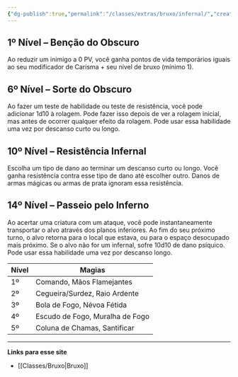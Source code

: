 ```yaml
---
{"dg-publish":true,"permalink":"/classes/extras/bruxo/infernal/","created":"2024-07-23T08:29:11.000-03:00"}
---
```



## 1º Nível – Benção do Obscuro
Ao reduzir um inimigo a 0 PV, você ganha pontos de vida temporários iguais ao seu modificador de Carisma + seu nível de bruxo (mínimo 1).

## 6º Nível – Sorte do Obscuro
Ao fazer um teste de habilidade ou teste de resistência, você pode adicionar 1d10 à rolagem. Pode fazer isso depois de ver a rolagem inicial, mas antes de ocorrer qualquer efeito da rolagem. Pode usar essa habilidade uma vez por descanso curto ou longo.

## 10º Nível – Resistência Infernal
Escolha um tipo de dano ao terminar um descanso curto ou longo. Você ganha resistência contra esse tipo de dano até escolher outro. Danos de armas mágicas ou armas de prata ignoram essa resistência.

## 14º Nível – Passeio pelo Inferno
Ao acertar uma criatura com um ataque, você pode instantaneamente transportar o alvo através dos planos inferiores. Ao fim do seu próximo turno, o alvo retorna para o local que estava, ou para o espaço desocupado mais próximo. Se o alvo não for um infernal, sofre 10d10 de dano psíquico. Pode usar essa habilidade uma vez por descanso longo.

| **Nível** | **Magias**                      |
| --------- | ------------------------------- |
| 1º        | Comando, Mãos Flamejantes       |
| 2º        | Cegueira/Surdez, Raio Ardente   |
| 3º        | Bola de Fogo, Névoa Fétida      |
| 4º        | Escudo de Fogo, Muralha de Fogo |
| 5º        | Coluna de Chamas, Santificar    |
___
**Links para esse site**  
- [[Classes/Bruxo\|Bruxo]]

